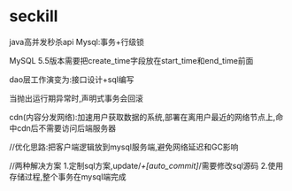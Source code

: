 # seckill
java高并发秒杀api
Mysql:事务+行级锁

MySQL 5.5版本需要把create_time字段放在start_time和end_time前面 

dao层工作演变为:接口设计+sql编写

当抛出运行期异常时,声明式事务会回滚

cdn(内容分发网络):加速用户获取数据的系统,部署在离用户最近的网络节点上,命中cdn后不需要访问后端服务器

//优化思路:把客户端逻辑放到mysql服务端,避免网络延迟和GC影响

//两种解决方案
1.定制sql方案,update/*+[auto_commit]*/需要修改sql源码
2.使用存储过程,整个事务在mysql端完成
